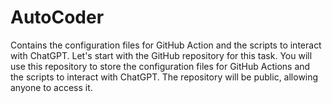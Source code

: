 # AutoCoder
Contains the configuration files for GitHub Action and the scripts to interact with ChatGPT.
Let's start with the GitHub repository for this task. You will use this repository to store the configuration files for GitHub Actions and the scripts to interact with ChatGPT. The repository will be public, allowing anyone to access it.
